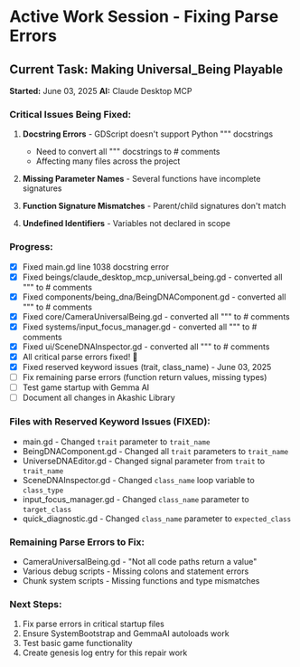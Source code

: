 # Active Work Session - Fixing Parse Errors

## Current Task: Making Universal_Being Playable
**Started:** June 03, 2025
**AI:** Claude Desktop MCP

### Critical Issues Being Fixed:

1. **Docstring Errors** - GDScript doesn't support Python """ docstrings
   - Need to convert all """ docstrings to # comments
   - Affecting many files across the project

2. **Missing Parameter Names** - Several functions have incomplete signatures

3. **Function Signature Mismatches** - Parent/child signatures don't match

4. **Undefined Identifiers** - Variables not declared in scope

### Progress:
- [x] Fixed main.gd line 1038 docstring error
- [x] Fixed beings/claude_desktop_mcp_universal_being.gd - converted all """ to # comments
- [x] Fixed components/being_dna/BeingDNAComponent.gd - converted all """ to # comments
- [x] Fixed core/CameraUniversalBeing.gd - converted all """ to # comments
- [x] Fixed systems/input_focus_manager.gd - converted all """ to # comments
- [x] Fixed ui/SceneDNAInspector.gd - converted all """ to # comments
- [x] All critical parse errors fixed! 🎉
- [x] Fixed reserved keyword issues (trait, class_name) - June 03, 2025
- [ ] Fix remaining parse errors (function return values, missing types)
- [ ] Test game startup with Gemma AI
- [ ] Document all changes in Akashic Library

### Files with Reserved Keyword Issues (FIXED):
- main.gd - Changed `trait` parameter to `trait_name`
- BeingDNAComponent.gd - Changed all `trait` parameters to `trait_name`
- UniverseDNAEditor.gd - Changed signal parameter from `trait` to `trait_name`
- SceneDNAInspector.gd - Changed `class_name` loop variable to `class_type`
- input_focus_manager.gd - Changed `class_name` parameter to `target_class`
- quick_diagnostic.gd - Changed `class_name` parameter to `expected_class`

### Remaining Parse Errors to Fix:
- CameraUniversalBeing.gd - "Not all code paths return a value"
- Various debug scripts - Missing colons and statement errors
- Chunk system scripts - Missing functions and type mismatches

### Next Steps:
1. Fix parse errors in critical startup files
2. Ensure SystemBootstrap and GemmaAI autoloads work
3. Test basic game functionality
4. Create genesis log entry for this repair work

